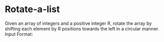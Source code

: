 # Rotate-a-list
Given an array of integers and a positive integer R, rotate the array by shifting each element by R positions towards the left in a circular manner.  Input Format:
